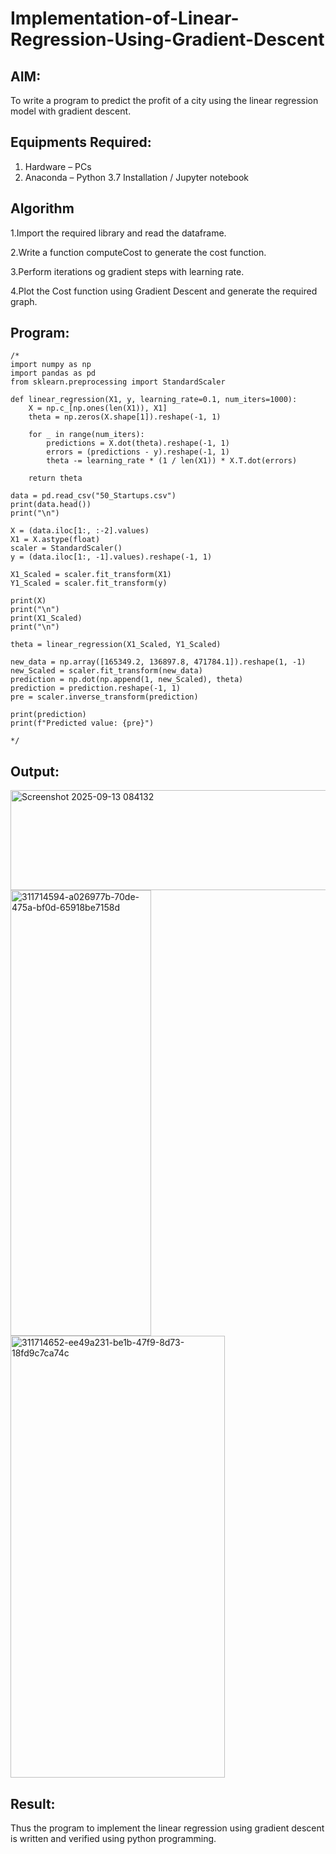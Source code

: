 # Implementation-of-Linear-Regression-Using-Gradient-Descent

## AIM:
To write a program to predict the profit of a city using the linear regression model with gradient descent.

## Equipments Required:
1. Hardware – PCs
2. Anaconda – Python 3.7 Installation / Jupyter notebook

## Algorithm
1.Import the required library and read the dataframe.

2.Write a function computeCost to generate the cost function.

3.Perform iterations og gradient steps with learning rate.

4.Plot the Cost function using Gradient Descent and generate the required graph.

## Program:
```
/*
import numpy as np
import pandas as pd
from sklearn.preprocessing import StandardScaler

def linear_regression(X1, y, learning_rate=0.1, num_iters=1000):
    X = np.c_[np.ones(len(X1)), X1]
    theta = np.zeros(X.shape[1]).reshape(-1, 1)

    for _ in range(num_iters):
        predictions = X.dot(theta).reshape(-1, 1)
        errors = (predictions - y).reshape(-1, 1)
        theta -= learning_rate * (1 / len(X1)) * X.T.dot(errors)

    return theta

data = pd.read_csv("50_Startups.csv")
print(data.head())
print("\n")

X = (data.iloc[1:, :-2].values)
X1 = X.astype(float)
scaler = StandardScaler()
y = (data.iloc[1:, -1].values).reshape(-1, 1)

X1_Scaled = scaler.fit_transform(X1)
Y1_Scaled = scaler.fit_transform(y)

print(X)
print("\n")
print(X1_Scaled)
print("\n")

theta = linear_regression(X1_Scaled, Y1_Scaled)

new_data = np.array([165349.2, 136897.8, 471784.1]).reshape(1, -1)
new_Scaled = scaler.fit_transform(new_data)
prediction = np.dot(np.append(1, new_Scaled), theta)
prediction = prediction.reshape(-1, 1)
pre = scaler.inverse_transform(prediction)

print(prediction)
print(f"Predicted value: {pre}")
  
*/
```

## Output:

<img width="756" height="160" alt="Screenshot 2025-09-13 084132" src="https://github.com/user-attachments/assets/0c0fc7a0-04c4-4963-8943-b3f7a6af0a0e" />
<br>

<img width="225" height="713" alt="311714594-a026977b-70de-475a-bf0d-65918be7158d" src="https://github.com/user-attachments/assets/aa4b991c-a717-4c3c-ada6-5332bb8cfbf0" />
<br>

<img width="343" height="707" alt="311714652-ee49a231-be1b-47f9-8d73-18fd9c7ca74c" src="https://github.com/user-attachments/assets/ff61d2ac-fa9f-4020-a1c4-6cf29d6b6831" />


## Result:
Thus the program to implement the linear regression using gradient descent is written and verified using python programming.
